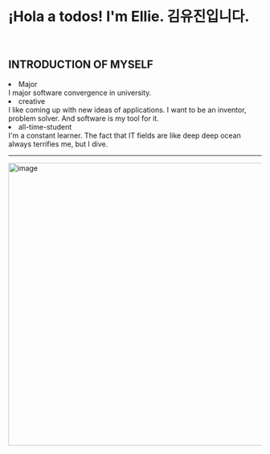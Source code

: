 <h1> ¡Hola a todos! I'm Ellie. 김유진입니다. </h1>
<br>
<!--
**jinhere/jinhere** is a ✨ _special_ ✨ repository because its `README.md` (this file) appears on your GitHub profile.
-->

<h2>INTRODUCTION OF MYSELF</h2>

<li>Major</li>
I major software convergence in university.<br> 
<li>creative</li>
I like coming up with new ideas of applications. I want to be an inventor, problem solver. And software is my tool for it.<br>
<li>all-time-student</li>
I'm a constant learner. The fact that IT fields are like deep deep ocean always terrifies me, but I dive.
<br>
<hr>
<img width="562" alt="image" src="https://github.com/jinhere/jinhere/assets/74696590/7fd0ccdd-290c-4ef9-ba6c-e5d79b015346">
<!--
<h3>⚡ My tools are: ...</h3>
<li>Python</li>
<li>C++</li>
<li>Flask(Web application server)</li>
<li>HTML,Bootstrap(nothing but ctrl+c,v😅)</li>
<li>To be added...</li>
<br>

<h3> 🔭 I’m currently studying ...</h3>
<li>Go (second half of 2022)</li>
<li>Machine Learning(first half of 2022)</li>
<li>API</li>

<br>
<h3>🌱 I’d like to make ...</h3>
<li> mobile app </li>
<br>

<h3>👯 I’m looking to collaborate on ...</h3><br>
<h3>🤔 I’m looking for help with ...</h3><br>
 <h3>💬 Ask me about ...</h3><br>
<h3>📫 How to reach me: ...</h3><br>
 -->


<br>




